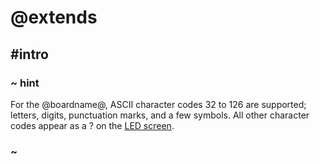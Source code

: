 # @extends

## #intro

### ~ hint

For the @boardname@, ASCII character codes 32 to 126 are supported; letters, digits, punctuation marks, and a few symbols. All other character codes appear as a ? on the [LED screen](/device/screen).

### ~
